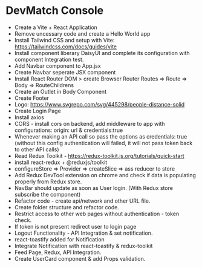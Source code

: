 # DevMatch Console

- Create a Vite + React Application
- Remove uncessary code and create a Hello World app
- Install Tailwind CSS and setup with Vite: https://tailwindcss.com/docs/guides/vite
- Install component liberary DaisyUI and complete its configuration with component Integration test.
- Add Navbar component to App.jsx
- Create Navbar seperate JSX component
- Install React Router DOM > create Browser Router Routes => Route => Body => RouteChildrens
- Create an Outlet in Body Component
- Create Footer
- Logo: https://www.svgrepo.com/svg/445298/people-distance-solid
- Create Login Page
- Install axios
- CORS - install cors on backend, add middleware to app with configurations: origin: url & credentials:true
- Whenever making an API call so pass the options as credentials: true (without this config authentication will failed, it will not pass token back to other API calls)
- Read Redux Toolkit - https://redux-toolkit.js.org/tutorials/quick-start
- install react-redux + @reduxjs/toolkit
- configureStore => Provider => createSlice => ass reducer to store
- Add Redux DevTool extension on chrome and check if data is populating properly from Redux store.
- NavBar should update as soon as User login. (With Redux store subscribe the component)
- Refactor code - create api/network and other URL file.
- Create folder structure and refactor code.
- Restrict access to other web pages without authentication - token check.
- If token is not present redirect user to login page
- Logout Functionality - API Integration & set notification.
- react-toastify added for Notification
- Integrate Notification with react-toastify & redux-toolkit
- Feed Page, Redux, API Integration.
- Create UserCard component & add Props validation.

